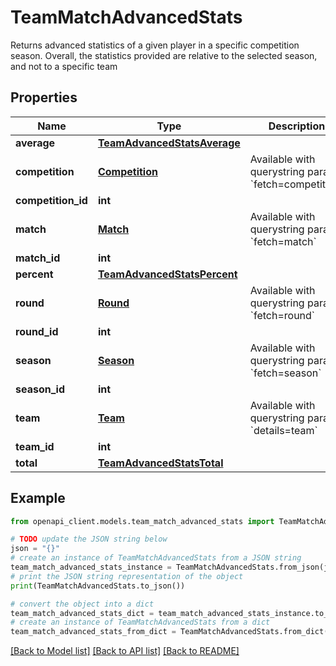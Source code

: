 # TeamMatchAdvancedStats

Returns advanced statistics of a given player in a specific competition season. Overall, the statistics provided are relative to the selected season, and not to a specific team

## Properties

Name | Type | Description | Notes
------------ | ------------- | ------------- | -------------
**average** | [**TeamAdvancedStatsAverage**](TeamAdvancedStatsAverage.md) |  | [optional] 
**competition** | [**Competition**](Competition.md) | Available with querystring param &#x60;fetch&#x3D;competition&#x60; | [optional] 
**competition_id** | **int** |  | [optional] 
**match** | [**Match**](Match.md) | Available with querystring param &#x60;fetch&#x3D;match&#x60; | [optional] 
**match_id** | **int** |  | [optional] 
**percent** | [**TeamAdvancedStatsPercent**](TeamAdvancedStatsPercent.md) |  | [optional] 
**round** | [**Round**](Round.md) | Available with querystring param &#x60;fetch&#x3D;round&#x60; | [optional] 
**round_id** | **int** |  | [optional] 
**season** | [**Season**](Season.md) | Available with querystring param &#x60;fetch&#x3D;season&#x60; | [optional] 
**season_id** | **int** |  | [optional] 
**team** | [**Team**](Team.md) | Available with querystring param &#x60;details&#x3D;team&#x60; | [optional] 
**team_id** | **int** |  | [optional] 
**total** | [**TeamAdvancedStatsTotal**](TeamAdvancedStatsTotal.md) |  | [optional] 

## Example

```python
from openapi_client.models.team_match_advanced_stats import TeamMatchAdvancedStats

# TODO update the JSON string below
json = "{}"
# create an instance of TeamMatchAdvancedStats from a JSON string
team_match_advanced_stats_instance = TeamMatchAdvancedStats.from_json(json)
# print the JSON string representation of the object
print(TeamMatchAdvancedStats.to_json())

# convert the object into a dict
team_match_advanced_stats_dict = team_match_advanced_stats_instance.to_dict()
# create an instance of TeamMatchAdvancedStats from a dict
team_match_advanced_stats_from_dict = TeamMatchAdvancedStats.from_dict(team_match_advanced_stats_dict)
```
[[Back to Model list]](../README.md#documentation-for-models) [[Back to API list]](../README.md#documentation-for-api-endpoints) [[Back to README]](../README.md)



